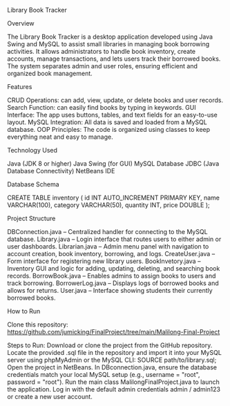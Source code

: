 Library Book Tracker

Overview

The Library Book Tracker is a desktop application developed using Java Swing and MySQL to assist small libraries in managing book borrowing activities. It allows administrators to handle book inventory, create accounts, manage transactions, and lets users track their borrowed books. The system separates admin and user roles, ensuring efficient and organized book management.

Features

CRUD Operations: can add, view, update, or delete books and user records.
Search Function: can easily find books by typing in keywords.
GUI Interface: The app uses buttons, tables, and text fields for an easy-to-use layout.
MySQL Integration: All data is saved and loaded from a MySQL database.
OOP Principles: The code is organized using classes to keep everything neat and easy to manage.

Technology Used

Java (JDK 8 or higher)
Java Swing (for GUI)
MySQL Database
JDBC (Java Database Connectivity)
NetBeans IDE



Database Schema

CREATE TABLE inventory (
    id INT AUTO_INCREMENT PRIMARY KEY,
    name VARCHAR(100),
    category VARCHAR(50),
    quantity INT,
    price DOUBLE
);


Project Structure

DBConnection.java – Centralized handler for connecting to the MySQL database.
Library.java – Login interface that routes users to either admin or user dashboards.
Librarian.java – Admin menu panel with navigation to account creation, book inventory, borrowing, and logs.
CreateUser.java – Form interface for registering new library users.
BookInvetory.java – Inventory GUI and logic for adding, updating, deleting, and searching book records.
BorrowBook.java – Enables admins to assign books to users and track borrowing.
BorrowerLog.java – Displays logs of borrowed books and allows for returns.
User.java – Interface showing students their currently borrowed books.



How to Run

Clone this repository:
https://github.com/jumicking/FinalProject/tree/main/Malilong-Final-Project

Steps to Run:
Download or clone the project from the GitHub repository.
Locate the provided .sql file in the repository and import it into your MySQL server using phpMyAdmin or the MySQL CLI:
SOURCE path/to/library.sql;
Open the project in NetBeans.
In DBconnection.java, ensure the database credentials match your local MySQL setup (e.g., username = "root", password = "root").
Run the main class MalilongFinalProject.java to launch the application.
Log in with the default admin credentials admin / admin123 or create a new user account.


